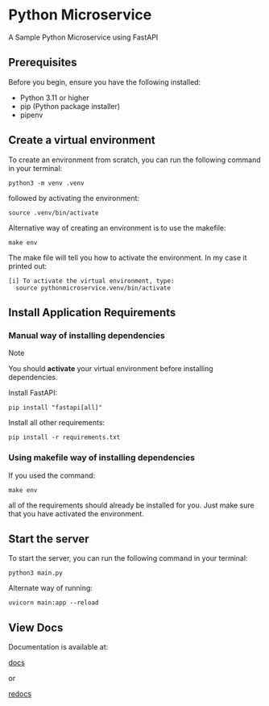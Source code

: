 # Python Microservice

A Sample Python Microservice using FastAPI

## Prerequisites

Before you begin, ensure you have the following installed:

- Python 3.11 or higher
- pip (Python package installer)
- pipenv

## Create a virtual environment

To create an environment from scratch, you can run the following command in your terminal:

```shell
python3 -m venv .venv
```

followed by activating the environment:

```shell
source .venv/bin/activate
```

Alternative way of creating an environment is to use the makefile:

```shell
make env
```

The make file will tell you how to activate the environment. In my case it printed out:

```shell
[i] To activate the virtual environment, type:
  source pythonmicroservice.venv/bin/activate 
```

## Install Application Requirements

### Manual way of installing dependencies

> [!NOTE]  
> You should **activate** your virtual environment before installing dependencies.

Install FastAPI:

```shell
pip install "fastapi[all]"
```

Install all other requirements:

```shell
pip install -r requirements.txt
```

### Using makefile way of installing dependencies

If you used the command:

```shell
make env
```

all of the requirements should already be installed for you. Just make sure that you have activated the environment.

## Start the server

To start the server, you can run the following command in your terminal:

```shell
python3 main.py
```

Alternate way of running:

```shell
uvicorn main:app --reload
```

## View Docs

Documentation is available at:

[docs](http://127.0.0.1:8000/docs)

or

[redocs](http://127.0.0.1:8000/redoc)
